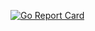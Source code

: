 [![Go Report Card](https://goreportcard.com/badge/github.com/joshuakwan/hydra)](https://goreportcard.com/report/github.com/joshuakwan/hydra)

